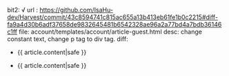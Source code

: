 bit2: √
url : https://github.com/IsaHu-dev/Harvest/commit/43c8594741c815ac655a13b413eb61fe1b0c2215#diff-fa9a4d30b6adf37658de9832645481b6542328ae96a2a77bd4a7bdb36146c1ff
file: account/templates/account/article-guest.html
desc: change constant text, change p tag to div tag.
diff: 
-  <p class="header fs-4">{{ article.content|safe }}</p>
+  <div class="header fs-4">{{ article.content|safe }}</div>